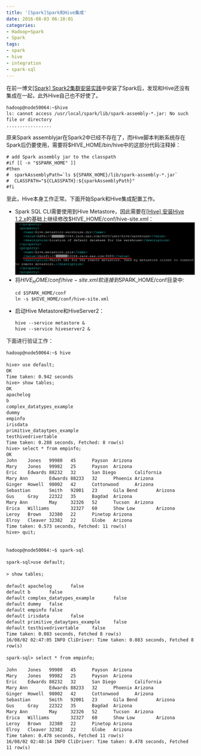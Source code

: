 ```yaml
---
title: '[Spark]Spark和Hive集成'
date: 2016-08-03 06:10:01
categories: 
- Hadoop+Spark
- Spark
tags: 
- spark
- hive
- integration
- spark-sql
---
```

在前一博文[[Spark] Spark2集群安装实践](/post/spark_spark2集群安装实践)中安装了Spark后，发现和Hive还没有集成在一起，此外Hive自己也不好使了。
```
hadoop@node50064:~$hive
ls: cannot access /usr/local/spark/lib/spark-assembly-*.jar: No such file or directory
.................
```
原来Spark assemblyjar在Spark2中已经不存在了，而Hive脚本判断系统存在Spark后仍要使用，需要将$HIVE_HOME/bin/hive中的这部分代码注释掉：
```
# add Spark assembly jar to the classpath
#if [[ -n "$SPARK_HOME" ]]
#then
#  sparkAssemblyPath=`ls ${SPARK_HOME}/lib/spark-assembly-*.jar`
#  CLASSPATH="${CLASSPATH}:${sparkAssemblyPath}"
#fi
```

至此，Hive本身工作正常。下面开始Spark和Hive集成配置工作。
- Spark SQL CLI需要使用到Hive Metastore，因此需要在[[Hive] 安装Hive 1.2.x](/post/hive_安装hive_1.2.x)的基础上继续修改$HIVE_HOME/conf/hive-site.xml：![[Spark]Spark和Hive集成](/images/2016/8/0026uWfMzy7lNfbiHfn65.jpg)
- 将$HIVE_HOME/conf/hive-site.xml软连接到$SPARK_HOME/conf目录中:
  ```
  cd $SPARK_HOME/conf
  ln -s $HIVE_HOME/conf/hive-site.xml
  ```
- 启动Hive Metastore和HiveServer2：
  ```
  hive --service metastore &
  hive --service hiveserver2 &
  ```

下面进行验证工作：
```
hadoop@node50064:~$ hive

hive> use default;
OK
Time taken: 0.942 seconds
hive> show tables;
OK
apachelog
b
complex_datatypes_example
dummy
empinfo
irisdata
primitive_dataytpes_example
testhivedrivertable
Time taken: 0.288 seconds, Fetched: 8 row(s)
hive> select * from empinfo;
OK
John    Jones   99980   45      Payson  Arizona
Mary    Jones   99982   25      Payson  Arizona
Eric    Edwards 88232   32      San Diego       California
Mary Ann        Edwards 88233   32      Phoenix Arizona
Ginger  Howell  98002   42      Cottonwood      Arizona
Sebastian       Smith   92001   23      Gila Bend       Arizona
Gus     Gray    22322   35      Bagdad  Arizona
Mary Ann        May     32326   52      Tucson  Arizona
Erica   Williams        32327   60      Show Low        Arizona
Leroy   Brown   32380   22      Pinetop Arizona
Elroy   Cleaver 32382   22      Globe   Arizona
Time taken: 0.573 seconds, Fetched: 11 row(s)
hive> quit;


hadoop@node50064:~$ spark-sql

spark-sql>use default;

> show tables;

default apachelog       false
default b       false
default complex_datatypes_example       false
default dummy   false
default empinfo false
default irisdata        false
default primitive_dataytpes_example     false
default testhivedrivertable     false
Time taken: 0.083 seconds, Fetched 8 row(s)
16/08/02 02:47:05 INFO CliDriver: Time taken: 0.083 seconds, Fetched 8 row(s)

spark-sql> select * from empinfo;

John    Jones   99980   45      Payson  Arizona
Mary    Jones   99982   25      Payson  Arizona
Eric    Edwards 88232   32      San Diego       California
Mary Ann        Edwards 88233   32      Phoenix Arizona
Ginger  Howell  98002   42      Cottonwood      Arizona
Sebastian       Smith   92001   23      Gila Bend       Arizona
Gus     Gray    22322   35      Bagdad  Arizona
Mary Ann        May     32326   52      Tucson  Arizona
Erica   Williams        32327   60      Show Low        Arizona
Leroy   Brown   32380   22      Pinetop Arizona
Elroy   Cleaver 32382   22      Globe   Arizona
Time taken: 0.478 seconds, Fetched 11 row(s)
16/08/02 02:48:14 INFO CliDriver: Time taken: 0.478 seconds, Fetched 11 row(s)
```
